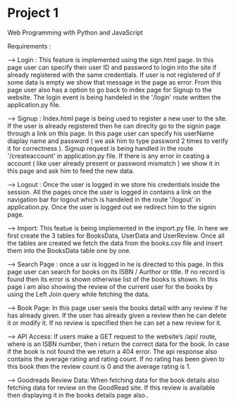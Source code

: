 # Project 1

Web Programming with Python and JavaScript


Requirements :

--> Login : This feature is implemented using the sign.html page. In this page user can specify their user ID and password to login into the site if already registered with the same credentials. If user is not registered of if some data is empty we show that message in the page as error. From this page user also has a option to go back to index page for Signup to the website. The login event is being handeled in the '/login' route written the application.py file.

--> Signup : Index.html page is being used to register a new user to the site. If the user is already registered then he can direclty go to the signin page through a link on this page. In this page user can specify his userName diaplay name and password ( we ask him to type password 2 times to verify it for correctness ). Signup request is being handled in the route '/createaccount' in application.py file. If there is any error in ceating a account ( like user already present or password mismatch ) we show it in this page and ask him to feed the new data.     


--> Logout : Once the user is logged in we store his credentials inside the session. All the pages once the user is logged in contains a link on the navigation bar for logout which is handeled in the route '/logout' in application.py. Once the user is logged out we redirect him to the signin page.   


--> Import: This featue is being implemented in the import.py file. In here we first create the 3 tables for BooksData, UserData and UserReview. Once all the tables are created we fetch the data from the books.csv file and insert them into the BooksData table one by one.


--> Search Page : once a usr is logged in he is directed to this page. In this page user can search for books on its ISBN / Aurthor or title. If no record is found then its error is shown otherwise list of the books is shown. In this page i am also showing the review of the current user for the books by using the Left Join query while fetching the data. 


--> Book Page: In this page user seeis the  books detail with any review if he has already given. If the user has already given a review then he can delete it or modify it. If no review is specified then he can set a new review for it. 


--> API Access: If users make a GET request to the website’s /api/<isbn> route, where <isbn> is an ISBN number, then i return the correct data for the book. In case if the book is not found the we return a 404 error. The api response also contains the average rating and rating count. If no rating has been given to this book then the review count is 0 and the average rating is 1.


--> Goodreads Review Data: When fetching data for the book details also fetching data for review on the GoodRead site. If this review is available then displaying it in the books details page also..













